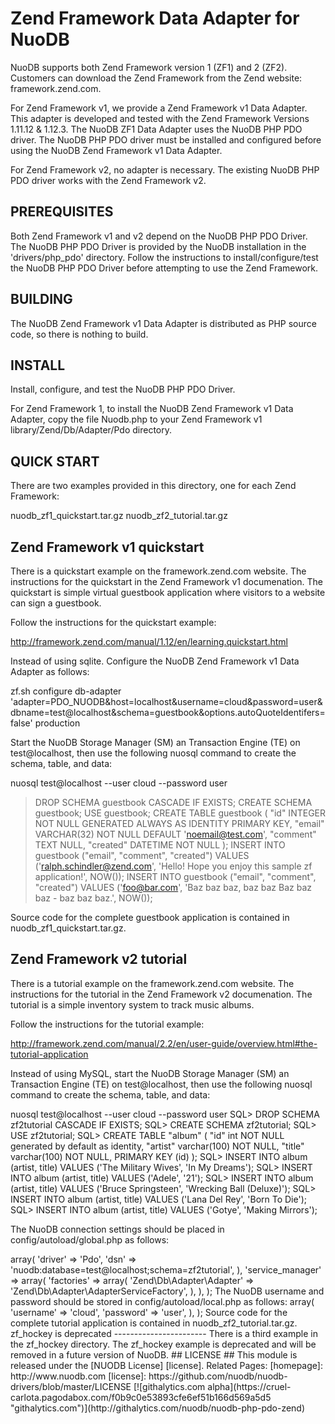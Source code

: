 # Zend Framework Data Adapter for NuoDB #

NuoDB supports both Zend Framework version 1 (ZF1) and 2 (ZF2).  Customers can download the Zend Framework from the Zend website: framework.zend.com.

For Zend Framework v1, we provide a Zend Framework v1 Data Adapter.  This adapter is developed and tested with the Zend Framework Versions 1.11.12 & 1.12.3.  The NuoDB ZF1 Data Adapter uses the NuoDB PHP PDO driver.  The NuoDB PHP PDO driver must be installed and configured before using the NuoDB Zend Framework v1 Data Adapter.

For Zend Framework v2, no adapter is necessary.  The existing NuoDB PHP PDO driver works with the Zend Framework v2.  

## PREREQUISITES ##

Both Zend Framework v1 and v2 depend on the NuoDB PHP PDO Driver.  The NuoDB PHP PDO Driver is provided by the NuoDB installation in the 'drivers/php_pdo' directory. Follow the instructions to install/configure/test the NuoDB PHP PDO Driver before attempting to use the Zend Framework.


## BUILDING ##

The NuoDB Zend Framework v1 Data Adapter is distributed as PHP source code, so there is nothing to build.


## INSTALL ##

Install, configure, and test the NuoDB PHP PDO Driver.

For Zend Framework 1, to install the NuoDB Zend Framework v1 Data Adapter, copy the file Nuodb.php to your Zend Framework v1 library/Zend/Db/Adapter/Pdo directory.


## QUICK START ##

There are two examples provided in this directory, one for each Zend Framework: 

nuodb_zf1_quickstart.tar.gz 
nuodb_zf2_tutorial.tar.gz

Zend Framework v1 quickstart
----------------------------
There is a quickstart example on the framework.zend.com website.  The instructions for the quickstart in the Zend Framework v1 documenation. The quickstart is simple virtual guestbook application where visitors to a website can sign a guestbook.  

Follow the instructions for the quickstart example: 

  http://framework.zend.com/manual/1.12/en/learning.quickstart.html

Instead of using sqlite.  Configure the NuoDB Zend Framework v1 Data Adapter as follows:

zf.sh configure db-adapter 'adapter=PDO_NUODB&host=localhost&username=cloud&password=user&dbname=test@localhost&schema=guestbook&options.autoQuoteIdentifers=false' production

Start the NuoDB Storage Manager (SM) an Transaction Engine (TE) on test@localhost, then use the following nuosql command to create the schema, table, and data:

nuosql test@localhost --user cloud --password user
> DROP SCHEMA guestbook CASCADE IF EXISTS;
> CREATE SCHEMA guestbook;
> USE guestbook;
> CREATE TABLE guestbook (
    "id" INTEGER NOT NULL GENERATED ALWAYS AS IDENTITY PRIMARY KEY,
    "email" VARCHAR(32) NOT NULL DEFAULT 'noemail@test.com',
    "comment" TEXT NULL,
    "created" DATETIME NOT NULL
);
> INSERT INTO guestbook ("email", "comment", "created") VALUES
    ('ralph.schindler@zend.com',
    'Hello! Hope you enjoy this sample zf application!',
    NOW());
> INSERT INTO guestbook ("email", "comment", "created") VALUES
    ('foo@bar.com',
    'Baz baz baz, baz baz Baz baz baz - baz baz baz.',
    NOW());
> 

Source code for the complete guestbook application is contained in nuodb_zf1_quickstart.tar.gz.



Zend Framework v2 tutorial
---------------------------
There is a tutorial example on the framework.zend.com website.  The instructions for the tutorial in the Zend Framework v2 documenation. The tutorial is a simple inventory system to track music albums.

Follow the instructions for the tutorial example: 

  http://framework.zend.com/manual/2.2/en/user-guide/overview.html#the-tutorial-application

Instead of using MySQL, start the NuoDB Storage Manager (SM) an Transaction Engine (TE) on test@localhost, then use the following nuosql command to create the schema, table, and data:

nuosql test@localhost --user cloud --password user
SQL> DROP SCHEMA zf2tutorial CASCADE IF EXISTS;
SQL> CREATE SCHEMA zf2tutorial;
SQL> USE zf2tutorial;
SQL> CREATE TABLE "album" (
  "id" int NOT NULL generated by default as identity,
  "artist" varchar(100) NOT NULL,
  "title" varchar(100) NOT NULL,
  PRIMARY KEY (id)
);
SQL> INSERT INTO album (artist, title)
    VALUES  ('The  Military  Wives',  'In  My  Dreams');
SQL> INSERT INTO album (artist, title)
    VALUES  ('Adele',  '21');
SQL> INSERT INTO album (artist, title)
    VALUES  ('Bruce  Springsteen',  'Wrecking Ball (Deluxe)');
SQL> INSERT INTO album (artist, title)
    VALUES  ('Lana  Del  Rey',  'Born  To  Die');
SQL> INSERT INTO album (artist, title)
    VALUES  ('Gotye',  'Making  Mirrors');

The NuoDB connection settings should be placed in config/autoload/global.php as follows:

<?php
return array(
    'db' => array(
        'driver'         => 'Pdo',
        'dsn'            => 'nuodb:database=test@localhost;schema=zf2tutorial',
        ),
    'service_manager' => array(
        'factories' => array(
            'Zend\Db\Adapter\Adapter'
                    => 'Zend\Db\Adapter\AdapterServiceFactory',
        ),
    ),
);

The NuoDB username and password should be stored in config/autoload/local.php as follows:

<?php
return array(
    'db' => array(
        'username' => 'cloud',
        'password' => 'user',
    ),
);

Source code for the complete tutorial application is contained in nuodb_zf2_tutorial.tar.gz.


zf_hockey is deprecated
-----------------------
There is a third example in the zf_hockey directory.  The zf_hockey example is deprecated and will be removed in a future version of NuoDB.


## LICENSE ##

This module is released under the [NUODB License] [license].

Related Pages:

[homepage]: http://www.nuodb.com
[license]: https://github.com/nuodb/nuodb-drivers/blob/master/LICENSE

[![githalytics.com alpha](https://cruel-carlota.pagodabox.com/f0b9c0e53893cfe6ef51b166d569a5d5 "githalytics.com")](http://githalytics.com/nuodb/nuodb-php-pdo-zend)
